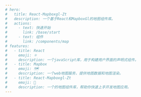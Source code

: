 ```yaml
---
# hero:
#   title: React-Mapboxgl-Zt
#   description: 一个基于React和MapboxGl的地图组件库。
#   actions:
#     - text: 快速开始
#       link: /base/start
#     - text: 组件
#       link: /components/map
# features:
#   - title: React
#     emoji: ⚛️
#     description: 一个javaScript库，用于构建用户界面的声明式组件。
#   - title: Mapbox
#     emoji: 🗺️
#     description: 一个web地图服务，提供地图数据和地图渲染。
#   - title: React-Mapboxgl-Zt
#     emoji: 🚀
#     description: 一个的地图组件库，帮助你快速上手开发地图应用。
---
```


<Main></Main>
